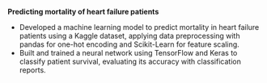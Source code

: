 **Predicting mortality of heart failure patients** 
- Developed a machine learning model to predict mortality in heart failure patients using a Kaggle dataset, applying data preprocessing with pandas for one-hot encoding and Scikit-Learn for feature scaling.
- Built and trained a neural network using TensorFlow and Keras to classify patient survival, evaluating its accuracy with classification reports.

